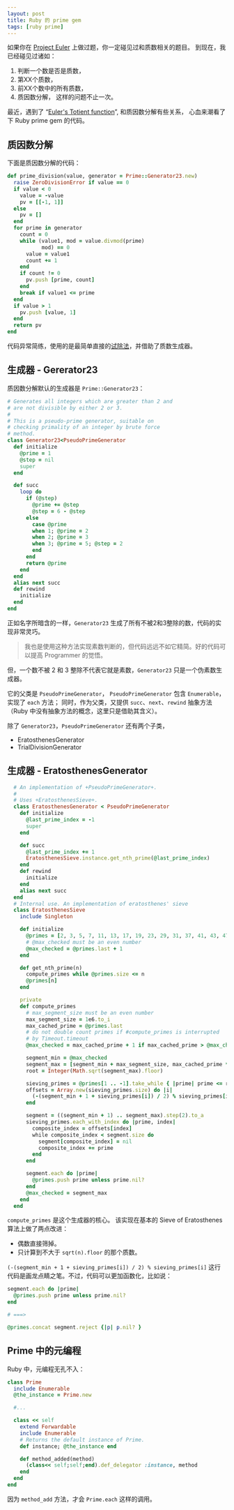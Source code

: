 ```yaml
---
layout: post
title: Ruby 的 prime gem
tags: [ruby prime]
---
```



如果你在 [Project Euler][] 上做过题，你一定碰见过和质数相关的题目。
到现在，我已经碰见过诸如：
1. 判断一个数是否是质数，
2. 第XX个质数，
3. 前XX个数中的所有质数，
4. 质因数分解，
这样的问题不止一次。


最近，遇到了 “[Euler's Totient function][]”, 和质因数分解有些关系，
心血来潮看了下 Ruby prime gem 的代码。

## 质因数分解

下面是质因数分解的代码：

```ruby
def prime_division(value, generator = Prime::Generator23.new)
  raise ZeroDivisionError if value == 0
  if value < 0
    value = -value
    pv = [[-1, 1]]
  else
    pv = []
  end
  for prime in generator
    count = 0
    while (value1, mod = value.divmod(prime)
           mod) == 0
      value = value1
      count += 1
    end
    if count != 0
      pv.push [prime, count]
    end
    break if value1 <= prime
  end
  if value > 1
    pv.push [value, 1]
  end
  return pv
end
```

代码异常简练，使用的是最简单直接的[试除法][]，并借助了质数生成器。


## 生成器 - Gererator23

质因数分解默认的生成器是 `Prime::Generator23`：

```ruby
# Generates all integers which are greater than 2 and
# are not divisible by either 2 or 3.
#
# This is a pseudo-prime generator, suitable on
# checking primality of an integer by brute force
# method.
class Generator23<PseudoPrimeGenerator
  def initialize
    @prime = 1
    @step = nil
    super
  end

  def succ
    loop do
      if (@step)
        @prime += @step
        @step = 6 - @step
      else
        case @prime
        when 1; @prime = 2
        when 2; @prime = 3
        when 3; @prime = 5; @step = 2
        end
      end
      return @prime
    end
  end
  alias next succ
  def rewind
    initialize
  end
end
```

正如名字所暗含的一样，`Generator23` 生成了所有不被2和3整除的数，代码的实现非常灵巧。

> 我也是使用这种方法实现素数判断的，但代码远远不如它精简。好的代码可以提高 Programmer 的觉悟。

但，一个数不被 2 和 3 整除不代表它就是素数，`Generator23` 只是一个伪素数生成器。


它的父类是 `PseudoPrimeGenerator`，
`PseudoPrimeGenerator` 包含 `Enumerable`，实现了 `each` 方法；
同时，作为父类，又提供 `succ`、`next`、`rewind` 抽象方法
（Ruby 中没有抽象方法的概念，这里只是借助其含义）。

除了 `Generator23`，`PseudoPrimeGenerator` 还有两个子类，

- EratosthenesGenerator
- TrialDivisionGenerator


## 生成器 - EratosthenesGenerator

```ruby
  # An implementation of +PseudoPrimeGenerator+.
  #
  # Uses +EratosthenesSieve+.
  class EratosthenesGenerator < PseudoPrimeGenerator
    def initialize
      @last_prime_index = -1
      super
    end

    def succ
      @last_prime_index += 1
      EratosthenesSieve.instance.get_nth_prime(@last_prime_index)
    end
    def rewind
      initialize
    end
    alias next succ
  end
  # Internal use. An implementation of eratosthenes' sieve
  class EratosthenesSieve
    include Singleton

    def initialize
      @primes = [2, 3, 5, 7, 11, 13, 17, 19, 23, 29, 31, 37, 41, 43, 47, 53, 59, 61, 67, 71, 73, 79, 83, 89, 97, 101]
      # @max_checked must be an even number
      @max_checked = @primes.last + 1
    end

    def get_nth_prime(n)
      compute_primes while @primes.size <= n
      @primes[n]
    end

    private
    def compute_primes
      # max_segment_size must be an even number
      max_segment_size = 1e6.to_i
      max_cached_prime = @primes.last
      # do not double count primes if #compute_primes is interrupted
      # by Timeout.timeout
      @max_checked = max_cached_prime + 1 if max_cached_prime > @max_checked

      segment_min = @max_checked
      segment_max = [segment_min + max_segment_size, max_cached_prime * 2].min
      root = Integer(Math.sqrt(segment_max).floor)

      sieving_primes = @primes[1 .. -1].take_while { |prime| prime <= root }
      offsets = Array.new(sieving_primes.size) do |i|
        (-(segment_min + 1 + sieving_primes[i]) / 2) % sieving_primes[i]
      end

      segment = ((segment_min + 1) .. segment_max).step(2).to_a
      sieving_primes.each_with_index do |prime, index|
        composite_index = offsets[index]
        while composite_index < segment.size do
          segment[composite_index] = nil
          composite_index += prime
        end
      end

      segment.each do |prime|
        @primes.push prime unless prime.nil?
      end
      @max_checked = segment_max
    end
  end

```

`compute_primes` 是这个生成器的核心。
该实现在基本的 Sieve of Eratosthenes 算法上做了两点改进：

- 偶数直接筛掉。
- 只计算到不大于 `sqrt(n).floor` 的那个质数。

`(-(segment_min + 1 + sieving_primes[i]) / 2) % sieving_primes[i]` 这行代码是画龙点睛之笔。不过，代码可以更加函数化，比如说：

```ruby
segment.each do |prime|
  @primes.push prime unless prime.nil?
end

# ===>

@primes.concat segment.reject {|p| p.nil? }
```


## Prime 中的元编程

Ruby 中，元编程无孔不入：

```ruby
class Prime
  include Enumerable
  @the_instance = Prime.new

  #...

  class << self
    extend Forwardable
    include Enumerable
    # Returns the default instance of Prime.
    def instance; @the_instance end

    def method_added(method)
      (class<< self;self;end).def_delegator :instance, method
    end
  end
end
```

因为 `method_add` 方法，才会 `Prime.each` 这样的调用。



[project euler]: http://projecteuler.net
[Euler's Totient function]: http://mathworld.wolfram.com/TotientFunction.html
[试除法]: http://en.wikipedia.org/wiki/Trial_division
